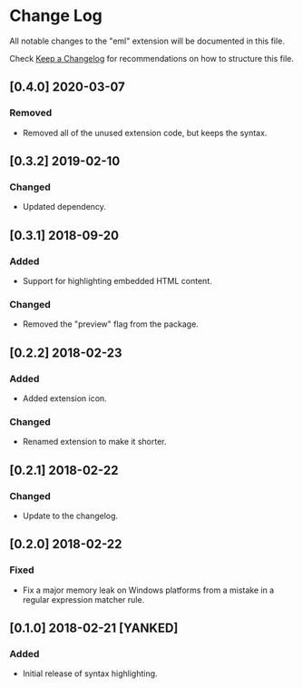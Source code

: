 # Change Log
All notable changes to the "eml" extension will be documented in this file.

Check [Keep a Changelog](http://keepachangelog.com/) for recommendations on how to structure this file.

## [0.4.0] 2020-03-07
### Removed
- Removed all of the unused extension code, but keeps the syntax.

## [0.3.2] 2019-02-10
### Changed
- Updated dependency.

## [0.3.1] 2018-09-20
### Added
- Support for highlighting embedded HTML content.
### Changed
- Removed the "preview" flag from the package.

## [0.2.2] 2018-02-23
### Added
- Added extension icon.
### Changed
- Renamed extension to make it shorter.

## [0.2.1] 2018-02-22
### Changed
- Update to the changelog.

## [0.2.0] 2018-02-22
### Fixed
- Fix a major memory leak on Windows platforms from a mistake in a regular expression matcher rule.

## [0.1.0] 2018-02-21 [YANKED]
### Added
- Initial release of syntax highlighting.
